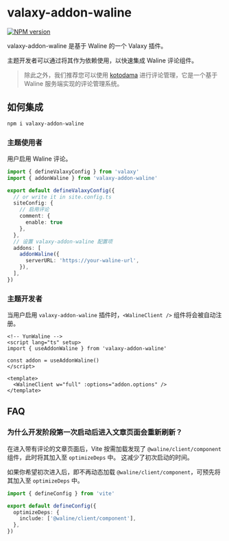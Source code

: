 # valaxy-addon-waline

[![NPM version](https://img.shields.io/npm/v/valaxy-addon-waline?color=0078E7)](https://www.npmjs.com/package/valaxy-addon-waline)

valaxy-addon-waline 是基于 Waline 的一个 Valaxy 插件。

主题开发者可以通过将其作为依赖使用，以快速集成 Waline 评论组件。

> 除此之外，我们推荐您可以使用 [kotodama](https://github.com/YunYouJun/kotodama) 进行评论管理，它是一个基于 Waline 服务端实现的评论管理系统。

## 如何集成

```bash
npm i valaxy-addon-waline
```

### 主题使用者

用户启用 Waline 评论。

```ts
import { defineValaxyConfig } from 'valaxy'
import { addonWaline } from 'valaxy-addon-waline'

export default defineValaxyConfig({
  // or write it in site.config.ts
  siteConfig: {
    // 启用评论
    comment: {
      enable: true
    },
  },
  // 设置 valaxy-addon-waline 配置项
  addons: [
    addonWaline({
      serverURL: 'https://your-waline-url',
    }),
  ],
})
```

### 主题开发者

当用户启用 `valaxy-addon-waline` 插件时，`<WalineClient />` 组件将会被自动注册。

```vue
<!-- YunWaline -->
<script lang="ts" setup>
import { useAddonWaline } from 'valaxy-addon-waline'

const addon = useAddonWaline()
</script>

<template>
  <WalineClient w="full" :options="addon.options" />
</template>
```

## FAQ

### 为什么开发阶段第一次启动后进入文章页面会重新刷新？

在进入带有评论的文章页面后，Vite 按需加载发现了 `@waline/client/component` 组件，此时将其加入至 `optimizeDeps` 中。
这减少了初次启动的时间。

如果你希望初次进入后，即不再动态加载 `@waline/client/component`，可预先将其加入至 `optimizeDeps` 中。

```ts
import { defineConfig } from 'vite'

export default defineConfig({
  optimizeDeps: {
    include: ['@waline/client/component'],
  },
})
```
